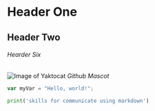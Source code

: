 # Header One
## Header Two
###### Hearder Six


![Image of Yaktocat](https://octodex.github.com/images/yaktocat.png)
*Github Mascot*

``` javascript
var myVar = "Hello, world!";
```

``` python
print('skills for communicate using markdown')
```
